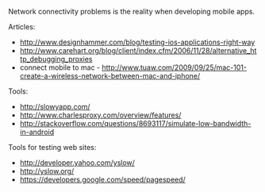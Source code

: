 Network connectivity problems is the reality when developing mobile apps.

Articles:

* http://www.designhammer.com/blog/testing-ios-applications-right-way
* http://www.carehart.org/blog/client/index.cfm/2006/11/28/alternative_http_debugging_proxies
* connect mobile to mac - http://www.tuaw.com/2009/09/25/mac-101-create-a-wireless-network-between-mac-and-iphone/

Tools:
* http://slowyapp.com/
* http://www.charlesproxy.com/overview/features/
* http://stackoverflow.com/questions/8693117/simulate-low-bandwidth-in-android


Tools for testing web sites:
* http://developer.yahoo.com/yslow/
* http://yslow.org/
* https://developers.google.com/speed/pagespeed/